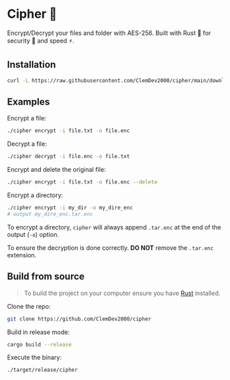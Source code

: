 # Cipher 🔐

Encrypt/Decrypt your files and folder with AES-256. Built with Rust 🦀 for security 🔐 and speed ⚡️.

## Installation

```bash
curl -L https://raw.githubusercontent.com/ClemDev2000/cipher/main/download-latest.sh | sh
```

## Examples

Encrypt a file:

```bash
./cipher encrypt -i file.txt -o file.enc
```

Decrypt a file:

```bash
./cipher decrypt -i file.enc -o file.txt
```

Encrypt and delete the original file:

```bash
./cipher encrypt -i file.txt -o file.enc --delete
```

Encrypt a directory:

```bash
./cipher encrypt -i my_dir -o my_dire_enc
# output my_dire_enc.tar.enc
```

To encrypt a directory, `cipher` will always append `.tar.enc` at the end of the output (`-o`) option.

To ensure the decryption is done correctly. **DO NOT** remove the `.tar.enc` extension.

## Build from source

> To build the project on your computer ensure you have [Rust](https://www.rust-lang.org/tools/install) installed.

Clone the repo:

```bash
git clone https://github.com/ClemDev2000/cipher
```

Build in release mode:

```bash
cargo build --release
```

Execute the binary:

```bash
./target/release/cipher
```
